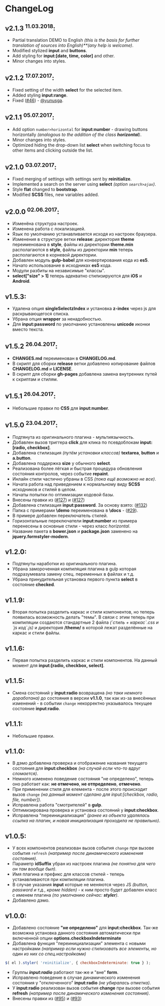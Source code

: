 # ChangeLog
## v2.1.3 <sup>11.03.2018</sup>:
* Partial translation DEMO to English *(this is the basis for further translation of sources into English)**(any help is welcome)*.
* Modified stylized **input** and **buttons**.
* Add styling for **input:[date, time, color]** and other.
* Minor changes into styles.

## v2.1.2 <sup>17.07.2017</sup>:
* Fixed setting of the width **select** for the selected item.
* Added styling **input:range**.
* Fixed ([#46](https://github.com/ange007/JQueryFormStyler-Modern/issues/46)) - [@yunusga](https://github.com/yunusga).

## v2.1.1 <sup>05.07.2017</sup>:
* Add option `number>horizontal` for **input:number** - drawing buttons horizontally *(analogous to the addition of the class **horizontal**)*.
* Minor changes into styles.
* Optimized hiding the drop-down list **select** when switching focus to other items and clicking outside the list.

## v2.1.0 <sup>03.07.2017</sup>:
* Fixed merging of settings with settings sent by **reinitialize**.
* Implemented a search on the server using **select** *(option `search>ajax`)*.
* Style **flat** changed to **bootstrap**.
* Modified **SCSS** files, new variables added.

## v2.0.0 <sup>02.06.2017</sup>:
* Изменёна структура настроек.
* Изменена работа с локализацией.
* Язык по умолчанию устанавливается исходя из настроек браузера.
* Изменения в структуре ветки **release**: директория **theme** переименована в **style**, файлы из директории **theme.min** располагаются в **style**, файлы из директории **min** теперь располагаются в корневой директории.
* Добавлен модуль **gulp-babel** для конвертирования кода из **es5**.
* Начато использование в исходниках **es5** кода.
* Модули разбиты на независимые "классы".
* **select["size" > 1]** теперь адекватно стилизируются для **iOS** и **Android**.

## v1.5.3:
* Удалена опция **singleSelectzIndex** и установка **z-index** через js для раскрывающегося списка.
* Убрана опция **wrapper** за ненадобностью.
* Для **input:password** по умолчанию установлены **unicode** иконки вместо текста.

## v1.5.2 <sup>26.04.2017</sup>:
* **CHANGES.md** переименован в **CHANGELOG.md**.
* В скрипт для сборки **release** ветки добавлено копирование файлов **CHANGELOG.md** и **LICENSE**.
* В скрипт для сборки **gh-pages** добавлена замена внутренних путей к скриптам и стилям.

## v1.5.1 <sup>26.04.2017</sup>:
* Небольшие правки по **CSS** для **input:number**.

## v1.5.0 <sup>23.04.2017</sup>:
* Подтянута из оригинального плагина - мультиязычность.
* Добавлен вызов триггера **click** для клика по псевдоблокам **input:[radio, checkbox]**.
* Добавлена стилизация *(путём установки классов)* **textarea**, **button** и **a.button**.
* Добавлена поддержка **size** у обычного **select**.
* Реализована более лёгкая и быстрая процедура обновления состояния контролов, через событие **repaint**.
* Инлайн стили частично убраны в CSS *(пока ещё возможно не все)*.
* Начата работа над приведением к нормальному виду **SCSS** исходников и стилей в целом.
* Начаты попытки по оптимизации кодовой базы.
* Внесены правки из ([#127](https://github.com/Dimox/jQueryFormStyler/pull/127)) и ([#127](https://github.com/Dimox/jQueryFormStyler/pull/128))
* Добавлена стилизация **input:password**. За основу взято: ([#132](https://github.com/Dimox/jQueryFormStyler/pull/132))
* Папка с примерами **\demo** переименована в **\docs** - ([#29](https://github.com/ange007/JQueryFormStyler-Modern/issues/29)).
* В примере добавлен переключатель стилей.
* Горизонтальные переключатели **input:number** из примера перенесены в основные стили - через класс *horizontal*.
* Название пакета в **bower.json** и **package.json** заменено на **jquery.formstyler-modern**.

## v1.2.0:
* Подтянуты наработки из оригинального плагина.
* Убрана замороченная компиляция плагина в gulp которая подразумевала замену спец. переменных в файлах и т.д.
* Убрана принудительная установка первого пункта **select** в состояние **checked**.

## v1.1.9:
* Вторая попытка разделить каркас и стили компонентов, но теперь появилась возможность делать "темы". В связи с этим теперь при компиляции создаются стандартные 2 файла *(\`стиль + каркас\`.css и \`js код\`.js)* и директория **/theme/** в которой лежат разделённые на каркас и стили файлы.

## v1.1.6:
* Первая попытка разделить каркас и стили компонентов. На данный момент для **input:[radio, checkbox, select]**.

## v1.1.5:
* Смена состояний у **input:radio** возвращена *(но таки немного доработана)* до состояния в версии **v1.1.0**, так как из-за внесённых изменений - в событии `change` некорректно указывалось текущее состояние **input:radio**.

## v1.1.1:
* Небольшие правки.

## v1.1.0:
* В дэмо добавлена проверка и отображение названия текущего состояния для **input:checkbox** *(на случай если что-то вдруг сломается)*.
* Немного изменено поведение состояния "не определено", теперь оно работает как: **не отмечено**, **не отпределено**, **отмечено**.
* При применении стиля для елемента - после этого происходит вызов `change` *(на данный момент сделано для input:[checkbox, radio, file, number])*.
* Исправлена работа "смотрителей" в **gulp**.
* Оптимизирована проверка и установка состояний у **input:checkbox**.
* Исправлена "переинициализация" *(ранее из объекта удалялась ссылка на плагин, и новая инициализация проходила не правильно)*.

## v1.0.5:
* У всех компонентов реализован вызов события `change` при вызове события `refresh` *(например после динамического изменения состояния)*.
* Параметр **idSuffix** убран из настроек плагина *(не понятно для чего он там вообще был)*.
* Имя плагина и префикс для классов стилей - теперь устанавливаются при компиляции плагина.
* В случае указания **input** которые не меняются через JS *(button, password и т.д., кроме hidden)* - к ним просто будет добавлен класс с именем плагина *(по умолчанию сейчас: **styler**)*.
* Добавлено дэмо.

## v1.0.0:
* Добавлено состояние **"не определено"** для **input:checkbox**. Так-же возможна установка данного состояния автоматически при включенной опции **options.checkboxIndeterminate**
* Добавлена функция "переинициализации" элемента с новыми настройками *(например если нужно стилизовать все элементы, но один из них со спец.настройками)*
```javascript
$( el ).styler( 'reinitialize', { checkboxIndeterminate: true } );
```
* Группы ***input:radio*** работают так-же и "вне" **form**.
* Исправлено поведение в случае динамического изменения состояния у "отключенного" **input:radio** *(не убиралась отметка)*.
* У **input:radio** реализован вызов события **change** при вызове события **refresh** *(например после динамического изменения состояния)*.
* Внесены правки из ([#95](https://github.com/Dimox/jQueryFormStyler/pull/95)) и ([#93](https://github.com/Dimox/jQueryFormStyler/pull/93))